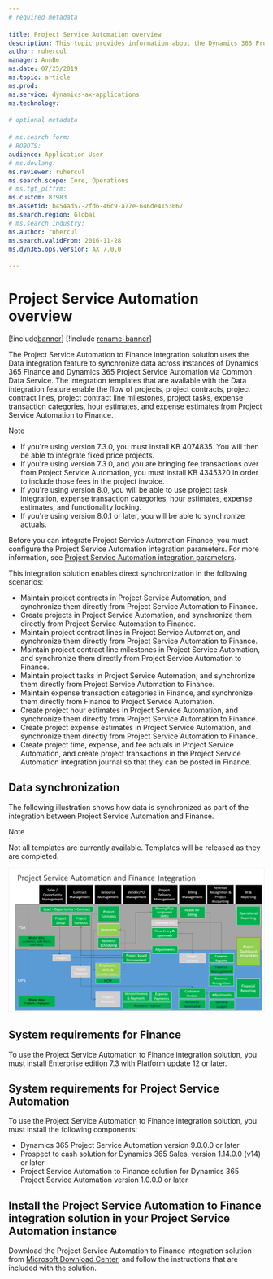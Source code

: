 ```yaml
---
# required metadata

title: Project Service Automation overview
description: This topic provides information about the Dynamics 365 Project Service Automation to Dynamics 365 Finance integration solution.
author: ruhercul
manager: AnnBe
ms.date: 07/25/2019
ms.topic: article
ms.prod: 
ms.service: dynamics-ax-applications
ms.technology: 

# optional metadata

# ms.search.form: 
# ROBOTS: 
audience: Application User
# ms.devlang: 
ms.reviewer: ruhercul
ms.search.scope: Core, Operations
# ms.tgt_pltfrm: 
ms.custom: 87983
ms.assetid: b454ad57-2fd6-46c9-a77e-646de4153067
ms.search.region: Global
# ms.search.industry: 
ms.author: ruhercul
ms.search.validFrom: 2016-11-28
ms.dyn365.ops.version: AX 7.0.0

---
```


# Project Service Automation overview

[!include[banner](../includes/banner.md)]
[!include [rename-banner](~/includes/cc-data-platform-banner.md)]

The Project Service Automation to Finance integration solution uses the Data integration feature to synchronize data across instances of Dynamics 365 Finance and Dynamics 365 Project Service Automation via Common Data Service. The integration templates that are available with the Data integration feature enable the flow of projects, project contracts, project contract lines, project contract line milestones, project tasks, expense transaction categories, hour estimates, and expense estimates from Project Service Automation to Finance.

> [!NOTE]
> - If you're using version 7.3.0, you must install KB 4074835. You will then be able to integrate fixed price projects.
> - If you're using version 7.3.0, and you are bringing fee transactions over from Project Service Automation, you must install KB 4345320 in order to include those fees in the project invoice.
> - If you're using version 8.0, you will be able to use project task integration, expense transaction categories, hour estimates, expense estimates, and functionality locking.
> - If you're using version 8.0.1 or later, you will be able to synchronize actuals.

Before you can integrate Project Service Automation Finance, you must configure the Project Service Automation integration parameters. For more information, see [Project Service Automation integration parameters](PSA-parameters.md).

This integration solution enables direct synchronization in the following scenarios:

- Maintain project contracts in Project Service Automation, and synchronize them directly from Project Service Automation to Finance.
- Create projects in Project Service Automation, and synchronize them directly from Project Service Automation to Finance.
- Maintain project contract lines in Project Service Automation, and synchronize them directly from Project Service Automation to Finance.
- Maintain project contract line milestones in Project Service Automation, and synchronize them directly from Project Service Automation to Finance.
- Maintain project tasks in Project Service Automation, and synchronize them directly from Project Service Automation to Finance.
- Maintain expense transaction categories in Finance, and synchronize them directly from Finance to Project Service Automation.
- Create project hour estimates in Project Service Automation, and synchronize them directly from Project Service Automation to Finance.
- Create project expense estimates in Project Service Automation, and synchronize them directly from Project Service Automation to Finance.
- Create project time, expense, and fee actuals in Project Service Automation, and create project transactions in the Project Service Automation integration journal so that they can be posted in Finance.

## Data synchronization

The following illustration shows how data is synchronized as part of the integration between Project Service Automation and Finance.

> [!NOTE]
> Not all templates are currently available. Templates will be released as they are completed.

[![Project Service Automation integration with Finance](./media/PSA-integration.png)](./media/PSA-integration.png)

## System requirements for Finance

To use the Project Service Automation to Finance integration solution, you must install Enterprise edition 7.3 with Platform update 12 or later.

## System requirements for Project Service Automation

To use the Project Service Automation to Finance integration solution, you must install the following components:

- Dynamics 365 Project Service Automation version 9.0.0.0 or later
- Prospect to cash solution for Dynamics 365 Sales, version 1.14.0.0 (v14) or later
- Project Service Automation to Finance solution for Dynamics 365 Project Service Automation version 1.0.0.0 or later

## Install the Project Service Automation to Finance integration solution in your Project Service Automation instance

Download the Project Service Automation to Finance integration solution from [Microsoft Download Center](https://www.microsoft.com/download/details.aspx?id=57016), and follow the instructions that are included with the solution.
